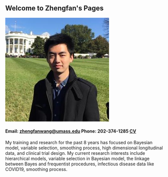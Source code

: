 ## Welcome to Zhengfan's Pages



![image](/fig/zhengfan.jpg)

#### Email: zhengfanwang@umass.edu     Phone: 202-374-1285    [CV](/doc/zhengfan_CV.pdf)

My training and research for the past 8 years has focused on Bayesian model, variable selection, smoothing process, high dimensional longitudinal data, and clinical trial design. My current research interests include hierarchical models, variable selection in Bayesian model, the linkage between Bayes and frequentist procedures, infectious disease data like COVID19, smoothing process.




```markdown

```

